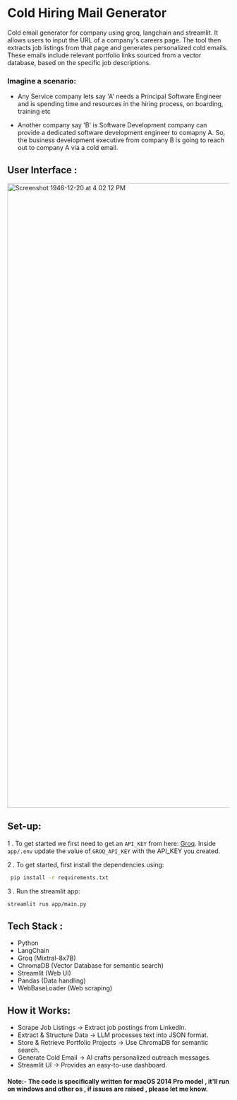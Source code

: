 # Cold Hiring Mail Generator

Cold email generator for company using groq, langchain and streamlit. It allows users to input the URL of a company's careers page. The tool then extracts job listings from that page and generates personalized cold emails. These emails include relevant portfolio links sourced from a vector database, based on the specific job descriptions.

### Imagine a scenario:

- Any Service company lets say 'A' needs a Principal Software Engineer and is spending time and resources in the hiring process, on boarding, training etc
  
- Another company say 'B' is Software Development company can provide a dedicated software development engineer to comapny A. So, the business development executive from company B is going to reach out to company A via a cold email.


## User Interface :
<img width="1413" alt="Screenshot 1946-12-20 at 4 02 12 PM" src="https://github.com/user-attachments/assets/cdb419f6-5ed8-47dd-9898-37f81f501fc3" />

## Set-up:
1 . To get started we first need to get an `API_KEY` from here: [Groq](https://console.groq.com/keys). Inside `app/.env` update the value of `GROQ_API_KEY` with the API_KEY you created.

2 . To get started, first install the dependencies using:

```bash
 pip install -r requirements.txt
```

3 . Run the streamlit app:

```bash
streamlit run app/main.py
```

## Tech Stack :
- Python
- LangChain
- Groq (Mixtral-8x7B)
- ChromaDB (Vector Database for semantic search)
- Streamlit (Web UI)
- Pandas (Data handling)
- WebBaseLoader (Web scraping)

## How it Works:
- Scrape Job Listings → Extract job postings from LinkedIn.
- Extract & Structure Data → LLM processes text into JSON format.
- Store & Retrieve Portfolio Projects → Use ChromaDB for semantic search.
- Generate Cold Email → AI crafts personalized outreach messages.
- Streamlit UI → Provides an easy-to-use dashboard.

#### Note:- The code is specifically written for macOS 2014 Pro model , it'll run on windows and other os , if issues are raised , please let me know.
